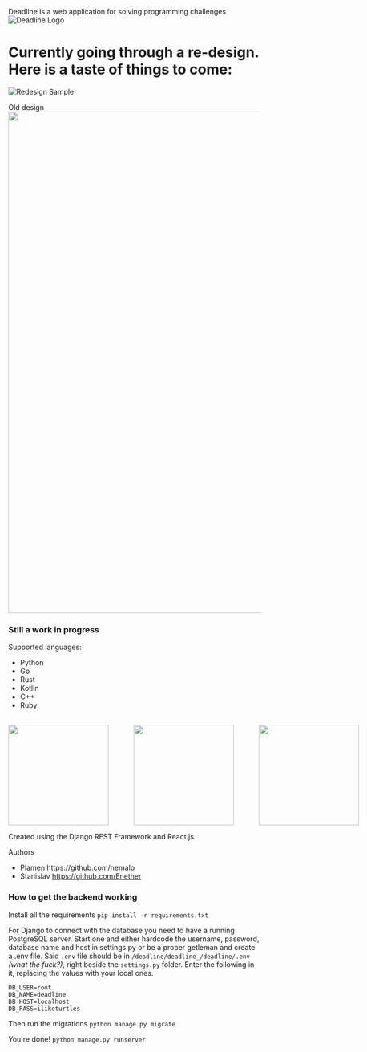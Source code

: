 Deadline is a web application for solving programming challenges
![Deadline Logo](http://i.imgur.com/dfZ5P8A.jpg)

# Currently going through a re-design. Here is a taste of things to come:
![Redesign Sample](http://i.imgur.com/vYst0CJ.jpg)

Old design
<img src="/sample.gif?raw=true" width="1000px">

### Still a work in progress
Supported languages:
- Python
- Go
- Rust
- Kotlin
- C++
- Ruby
<br>
<div style="display: flex; flex-direction: row;">
<img style="display: inline; width: 200px; height: 200px; margin-right: 50px;" src="https://www.python.org/static/opengraph-icon-200x200.png" width="75" height="75">
<img style="display: inline; width: 200px; height: 200px; margin-right: 50px;" src="https://www.rust-lang.org/logos/rust-logo-512x512.png" width="75" height="75">
<img style="display: inline; width: 200px; height: 200px; margin-right: 50px;" src="https://www.unixstickers.com/image/cache/data/stickers/golang/golang.sh-600x600.png" width="75" height="75">
<img style="display: inline; width: 200px; height: 200px; margin-right: 50px;" src="http://www.freeiconspng.com/uploads/c--logo-icon-0.png" width="75" height="75">
<img style="display: inline; width: 200px; height: 200px; margin-right: 50px;" src="https://upload.wikimedia.org/wikipedia/commons/b/b5/Kotlin-logo.png" width="75" height="75">
<img style="display: inline; width: 200px; height: 200px; margin-right: 50px;" src="https://upload.wikimedia.org/wikipedia/commons/f/f1/Ruby_logo.png" width="75" height="75">
</div>

Created using the Django REST Framework and React.js

Authors
- Plamen https://github.com/nemalp
- Stanislav https://github.com/Enether


### How to get the backend working

Install all the requirements
`pip install -r requirements.txt`

For Django to connect with the database you need to have a running PostgreSQL server. Start one and either hardcode the username, password, database name and host in settings.py or be a proper getleman and create a .env file.
Said `.env` file should be in `/deadline/deadline_/deadline/.env` _(what the fuck?)_, right beside the `settings.py` folder.
Enter the following in it, replacing the values with your local ones.
```
DB_USER=root
DB_NAME=deadline
DB_HOST=localhost
DB_PASS=iliketurtles
```

Then run the migrations
`python manage.py migrate`

You're done!
`python manage.py runserver`